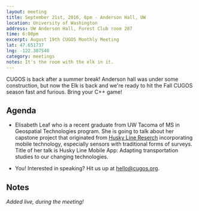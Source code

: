 ```yaml
---
layout: meeting
title: September 21st, 2016, 6pm - Anderson Hall, UW
location: University of Washington
address: UW Anderson Hall, Forest Club room 207
time: 6:00pm
excerpt: August 19th CUGOS Monthly Meeting
lat: 47.651737
lng: -122.307540
category: meetings
notes: It's the room with the elk in it.
---
```


CUGOS is back after a summer break! Anderson hall was under some construction, but now the Elk is back and we're ready to hit the Fall CUGOS season fast and furious. Bring your C++ game!

## Agenda

- Elisabeth Leaf who is a recent graduate from UW Tacoma of MS in Geospatial Technologies program. She is going to talk about her capstone project that originated from [Husky Line Reserch](http://faculty.washington.edu/bricker0/greenseed.html) incorporating mobile technology, especially sensors with traditional forms of surveys. Title of her talk is Husky Line Mobile App: Adapting transportation studies to our changing technologies.

- You! Interested in speaking? Hit us up at hello@cugos.org.


## Notes

*Added live, during the meeting!*
